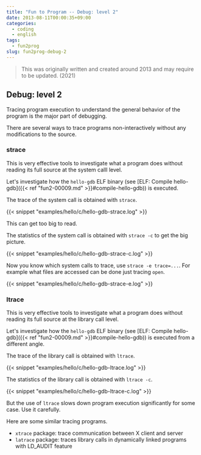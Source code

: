 ```yaml
---
title: "Fun to Program -- Debug: level 2"
date: 2013-08-11T00:00:35+09:00
categories:
  - coding
  - english
tags:
  - fun2prog
slug: fun2prog-debug-2
---
```


> This was originally written and created around 2013 and may require to be
> updated. (2021)

## Debug: level 2

Tracing program execution to understand the general behavior of the program is
the major part of debugging.

There are several ways to trace programs non-interactively without any modifications to the source.

### strace

This is very effective tools to investigate what a program does without
reading its full source at the system calll level.

Let's investigate how the `hello-gdb` ELF binary
(see [ELF: Compile hello-gdb]({{< ref "fun2-00009.md" >}}#compile-hello-gdb)) is executed.

The trace of the system call is obtained with `strace`.


{{< snippet "examples/hello/c/hello-gdb-strace.log" >}}


This can get too big to read.

The statistics of the system call is obtained with `strace -c` to get the big picture.


{{< snippet "examples/hello/c/hello-gdb-strace-c.log" >}}


Now you know which system calls to trace, use `strace -e trace=...`.  For
example what files are accessed can be done just tracing `open`.


{{< snippet "examples/hello/c/hello-gdb-strace-e.log" >}}


### ltrace

This is very effective tools to investigate what a program does without
reading its full source at the library call level.

Let's investigate how the `hello-gdb` ELF binary
(see [ELF: Compile hello-gdb]({{< ref "fun2-00009.md" >}}#compile-hello-gdb)) is executed from a different angle.

The trace of the library call is obtained with `ltrace`.


{{< snippet "examples/hello/c/hello-gdb-ltrace.log" >}}


The statistics of the library call is obtained with `ltrace -c`.


{{< snippet "examples/hello/c/hello-gdb-ltrace-c.log" >}}


But the use of `ltrace` slows down program execution significantly for some
case.  Use it carefully.

Here are some similar tracing programs.

* `xtrace` package: trace communication between X client and server
* `latrace` package: traces library calls in dynamically linked programs with LD_AUDIT feature


<!-- vim: set sw=2 sts=2 ai si et tw=79 ft=markdown: -->
